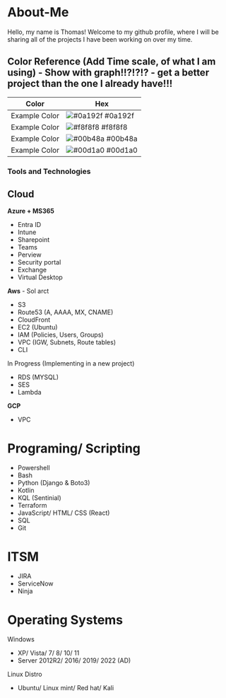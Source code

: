 # About-Me
Hello, my name is Thomas! 
Welcome to my github profile, where I will be sharing all of the projects I have been working on over my time.


## Color Reference (Add Time scale, of what I am using) - Show with graph!!?!?!? - get a better project than the one I already have!!!
| Color             | Hex                                                                |
| ----------------- | ------------------------------------------------------------------ |
| Example Color | ![#0a192f](https://via.placeholder.com/10/0a192f?text=+) #0a192f |
| Example Color | ![#f8f8f8](https://via.placeholder.com/10/f8f8f8?text=+) #f8f8f8 |
| Example Color | ![#00b48a](https://via.placeholder.com/10/00b48a?text=+) #00b48a |
| Example Color | ![#00d1a0](https://via.placeholder.com/10/00b48a?text=+) #00d1a0 |


### Tools and Technologies

## Cloud

**Azure + MS365**
- Entra ID
- Intune
- Sharepoint
- Teams
- Perview
- Security portal
- Exchange
- Virtual Desktop

**Aws** - Sol arct
- S3
- Route53 (A, AAAA, MX, CNAME)
- CloudFront
- EC2 (Ubuntu)
- IAM (Policies, Users, Groups)
- VPC (IGW, Subnets, Route tables)
- CLI

In Progress (Implementing in a new project)
- RDS (MYSQL)
- SES
- Lambda

**GCP**
- VPC

# Programing/ Scripting

- Powershell
- Bash
- Python (Django & Boto3)
- Kotlin
- KQL (Sentinial)
- Terraform
- JavaScript/ HTML/ CSS (React)
- SQL
- Git

# ITSM
- JIRA
- ServiceNow
- Ninja

# Operating Systems

Windows
- XP/ Vista/ 7/ 8/ 10/ 11
- Server 2012R2/ 2016/ 2019/ 2022 (AD)

Linux Distro
- Ubuntu/ Linux mint/ Red hat/ Kali
